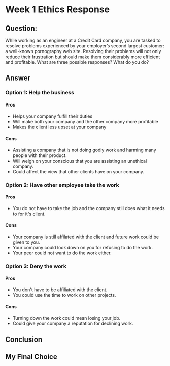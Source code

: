 # Week 1 Ethics Response
## Question:
While working as an engineer at a Credit Card company, you are tasked to resolve problems experienced by your employer’s second largest customer: a well-known pornography web site. Resolving their problems will not only reduce their frustration but should make them considerably more efficient and profitable. What are three possible responses? What do you do?
## Answer
### Option 1: Help the business
#### Pros
- Helps your company fulfill their duties
- Will make both your company and the other company more profitable
- Makes the client less upset at your company
#### Cons
- Assisting a company that is not doing godly work and harming many people with their product.
- Will weigh on your conscious that you are assisting an unethical company.
- Could affect the view that other clients have on your company.
### Option 2: Have other employee take the work
#### Pros
- You do not have to take the job and the company still does what it needs to for it's client.
#### Cons
- Your company is still affilated with the client and future work could be given to you.
- Your company could look down on you for refusing to do the work. 
- Your peer could not want to do the work either. 
### Option 3: Deny the work
#### Pros
- You don't have to be affiliated with the client. 
- You could use the time to work on other projects. 
#### Cons
- Turning down the work could mean losing your job.
- Could give your company a reputation for declining work. 
## Conclusion
## My Final Choice